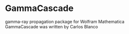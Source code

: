# GammaCascade
gamma-ray propagation package for Wolfram Mathematica
GammaCascade was written by Carlos Blanco 
